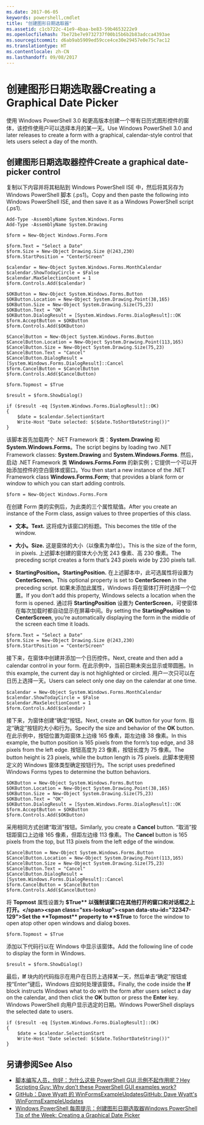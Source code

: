 ```yaml
---
ms.date: 2017-06-05
keywords: powershell,cmdlet
title: "创建图形日期选取器"
ms.assetid: c1cb722c-41e9-4baa-be83-59b4653222e9
ms.openlocfilehash: 7be72be7e9732737f00b15b6b2b83adcca4393ae
ms.sourcegitcommit: d6ab9ab5909ed59cce4ce30e29457e0e75c7ac12
ms.translationtype: HT
ms.contentlocale: zh-CN
ms.lasthandoff: 09/08/2017
---
```

# <a name="creating-a-graphical-date-picker"></a><span data-ttu-id="32347-103">创建图形日期选取器</span><span class="sxs-lookup"><span data-stu-id="32347-103">Creating a Graphical Date Picker</span></span>
<span data-ttu-id="32347-104">使用 Windows PowerShell 3.0 和更高版本创建一个带有日历式图形控件的窗体，该控件使用户可以选择本月的某一天。</span><span class="sxs-lookup"><span data-stu-id="32347-104">Use Windows PowerShell 3.0 and later releases to create a form with a graphical, calendar-style control that lets users select a day of the month.</span></span>

## <a name="create-a-graphical-date-picker-control"></a><span data-ttu-id="32347-105">创建图形日期选取器控件</span><span class="sxs-lookup"><span data-stu-id="32347-105">Create a graphical date-picker control</span></span>
<span data-ttu-id="32347-106">复制以下内容并将其粘贴到 Windows PowerShell ISE 中，然后将其另存为 Windows PowerShell 脚本 (.ps1)。</span><span class="sxs-lookup"><span data-stu-id="32347-106">Copy and then paste the following into Windows PowerShell ISE, and then save it as a Windows PowerShell script (.ps1).</span></span>

```
Add-Type -AssemblyName System.Windows.Forms
Add-Type -AssemblyName System.Drawing

$form = New-Object Windows.Forms.Form 

$form.Text = "Select a Date" 
$form.Size = New-Object Drawing.Size @(243,230) 
$form.StartPosition = "CenterScreen"

$calendar = New-Object System.Windows.Forms.MonthCalendar 
$calendar.ShowTodayCircle = $False
$calendar.MaxSelectionCount = 1
$form.Controls.Add($calendar) 

$OKButton = New-Object System.Windows.Forms.Button
$OKButton.Location = New-Object System.Drawing.Point(38,165)
$OKButton.Size = New-Object System.Drawing.Size(75,23)
$OKButton.Text = "OK"
$OKButton.DialogResult = [System.Windows.Forms.DialogResult]::OK
$form.AcceptButton = $OKButton
$form.Controls.Add($OKButton)

$CancelButton = New-Object System.Windows.Forms.Button
$CancelButton.Location = New-Object System.Drawing.Point(113,165)
$CancelButton.Size = New-Object System.Drawing.Size(75,23)
$CancelButton.Text = "Cancel"
$CancelButton.DialogResult = [System.Windows.Forms.DialogResult]::Cancel
$form.CancelButton = $CancelButton
$form.Controls.Add($CancelButton)

$form.Topmost = $True

$result = $form.ShowDialog() 

if ($result -eq [System.Windows.Forms.DialogResult]::OK)
{
    $date = $calendar.SelectionStart
    Write-Host "Date selected: $($date.ToShortDateString())"
}
```

<span data-ttu-id="32347-107">该脚本首先加载两个 .NET Framework 类：**System.Drawing** 和 **System.Windows.Forms**。</span><span class="sxs-lookup"><span data-stu-id="32347-107">The script begins by loading two .NET Framework classes: **System.Drawing** and **System.Windows.Forms**.</span></span> <span data-ttu-id="32347-108">然后，启动 .NET Framework 类 **Windows.Forms.Form** 的新实例；它提供一个可以开始添加控件的空白窗体或窗口。</span><span class="sxs-lookup"><span data-stu-id="32347-108">You then start a new instance of the .NET Framework class **Windows.Forms.Form**; that provides a blank form or window to which you can start adding controls.</span></span>

```
$form = New-Object Windows.Forms.Form
```

<span data-ttu-id="32347-109">在创建 Form 类的实例后，为此类的三个属性赋值。</span><span class="sxs-lookup"><span data-stu-id="32347-109">After you create an instance of the Form class, assign values to three properties of this class.</span></span>

- <span data-ttu-id="32347-110">**文本。**</span><span class="sxs-lookup"><span data-stu-id="32347-110">**Text.**</span></span> <span data-ttu-id="32347-111">这将成为该窗口的标题。</span><span class="sxs-lookup"><span data-stu-id="32347-111">This becomes the title of the window.</span></span>

- <span data-ttu-id="32347-112">**大小。**</span><span class="sxs-lookup"><span data-stu-id="32347-112">**Size.**</span></span> <span data-ttu-id="32347-113">这是窗体的大小（以像素为单位）。</span><span class="sxs-lookup"><span data-stu-id="32347-113">This is the size of the form, in pixels.</span></span> <span data-ttu-id="32347-114">上述脚本创建的窗体大小为宽 243 像素、高 230 像素。</span><span class="sxs-lookup"><span data-stu-id="32347-114">The preceding script creates a form that’s 243 pixels wide by 230 pixels tall.</span></span>

- <span data-ttu-id="32347-115">**StartingPosition。**</span><span class="sxs-lookup"><span data-stu-id="32347-115">**StartingPosition.**</span></span> <span data-ttu-id="32347-116">在上述脚本中，此可选属性将设置为 **CenterScreen**。</span><span class="sxs-lookup"><span data-stu-id="32347-116">This optional property is set to **CenterScreen** in the preceding script.</span></span> <span data-ttu-id="32347-117">如果未添加此属性，Windows 将在窗体打开时选择一个位置。</span><span class="sxs-lookup"><span data-stu-id="32347-117">If you don’t add this property, Windows selects a location when the form is opened.</span></span> <span data-ttu-id="32347-118">通过将 **StartingPosition** 设置为 **CenterScreen**，可使窗体在每次加载时都自动显示在屏幕中间。</span><span class="sxs-lookup"><span data-stu-id="32347-118">By setting the **StartingPosition** to **CenterScreen**, you’re automatically displaying the form in the middle of the screen each time it loads.</span></span>

```
$form.Text = "Select a Date" 
$form.Size = New-Object Drawing.Size @(243,230) 
$form.StartPosition = "CenterScreen"
```

<span data-ttu-id="32347-119">接下来，在窗体中创建并添加一个日历控件。</span><span class="sxs-lookup"><span data-stu-id="32347-119">Next, create and then add a calendar control in your form.</span></span> <span data-ttu-id="32347-120">在此示例中，当前日期未突出显示或带圆圈。</span><span class="sxs-lookup"><span data-stu-id="32347-120">In this example, the current day is not highlighted or circled.</span></span> <span data-ttu-id="32347-121">用户一次只可以在日历上选择一天。</span><span class="sxs-lookup"><span data-stu-id="32347-121">Users can select only one day on the calendar at one time.</span></span>

```
$calendar = New-Object System.Windows.Forms.MonthCalendar 
$calendar.ShowTodayCircle = $False
$calendar.MaxSelectionCount = 1
$form.Controls.Add($calendar)
```

<span data-ttu-id="32347-122">接下来，为窗体创建“确定”按钮。</span><span class="sxs-lookup"><span data-stu-id="32347-122">Next, create an **OK** button for your form.</span></span> <span data-ttu-id="32347-123">指定“确定”按钮的大小和行为。</span><span class="sxs-lookup"><span data-stu-id="32347-123">Specify the size and behavior of the **OK** button.</span></span> <span data-ttu-id="32347-124">在此示例中，按钮位置为距窗体上边缘 165 像素，距左边缘 38 像素。</span><span class="sxs-lookup"><span data-stu-id="32347-124">In this example, the button position is 165 pixels from the form’s top edge, and 38 pixels from the left edge.</span></span> <span data-ttu-id="32347-125">按钮高度为 23 像素，按钮长度为 75 像素。</span><span class="sxs-lookup"><span data-stu-id="32347-125">The button height is 23 pixels, while the button length is 75 pixels.</span></span> <span data-ttu-id="32347-126">此脚本使用预定义的 Windows 窗体类型确定按钮行为。</span><span class="sxs-lookup"><span data-stu-id="32347-126">The script uses predefined Windows Forms types to determine the button behaviors.</span></span>

```
$OKButton = New-Object System.Windows.Forms.Button
$OKButton.Location = New-Object System.Drawing.Point(38,165)
$OKButton.Size = New-Object System.Drawing.Size(75,23)
$OKButton.Text = "OK"
$OKButton.DialogResult = [System.Windows.Forms.DialogResult]::OK
$form.AcceptButton = $OKButton
$form.Controls.Add($OKButton)
```

<span data-ttu-id="32347-127">采用相同方式创建“取消”按钮。</span><span class="sxs-lookup"><span data-stu-id="32347-127">Similarly, you create a **Cancel** button.</span></span> <span data-ttu-id="32347-128">“取消”按钮距窗口上边缘 165 像素，但距左边缘 113 像素。</span><span class="sxs-lookup"><span data-stu-id="32347-128">The **Cancel** button is 165 pixels from the top, but 113 pixels from the left edge of the window.</span></span>

```
$CancelButton = New-Object System.Windows.Forms.Button
$CancelButton.Location = New-Object System.Drawing.Point(113,165)
$CancelButton.Size = New-Object System.Drawing.Size(75,23)
$CancelButton.Text = "Cancel"
$CancelButton.DialogResult = [System.Windows.Forms.DialogResult]::Cancel
$form.CancelButton = $CancelButton
$form.Controls.Add($CancelButton)
```

<span data-ttu-id="32347-129">将 **Topmost** 属性设置为 **$True** 以强制该窗口在其他打开的窗口和对话框之上打开。</span><span class="sxs-lookup"><span data-stu-id="32347-129">Set the **Topmost** property to **$True** to force the window to open atop other open windows and dialog boxes.</span></span>

```
$form.Topmost = $True
```

<span data-ttu-id="32347-130">添加以下代码行以在 Windows 中显示该窗体。</span><span class="sxs-lookup"><span data-stu-id="32347-130">Add the following line of code to display the form in Windows.</span></span>

```
$result = $form.ShowDialog()
```

<span data-ttu-id="32347-131">最后，**If** 块内的代码指示在用户在日历上选择某一天，然后单击“确定”按钮或按“Enter”键后，Windows 应如何处理该窗体。</span><span class="sxs-lookup"><span data-stu-id="32347-131">Finally, the code inside the **If** block instructs Windows what to do with the form after users select a day on the calendar, and then click the **OK** button or press the **Enter** key.</span></span> <span data-ttu-id="32347-132">Windows PowerShell 向用户显示选定的日期。</span><span class="sxs-lookup"><span data-stu-id="32347-132">Windows PowerShell displays the selected date to users.</span></span>

```
if ($result -eq [System.Windows.Forms.DialogResult]::OK)
{
    $date = $calendar.SelectionStart
    Write-Host "Date selected: $($date.ToShortDateString())"
}
```

## <a name="see-also"></a><span data-ttu-id="32347-133">另请参阅</span><span class="sxs-lookup"><span data-stu-id="32347-133">See Also</span></span>
- [<span data-ttu-id="32347-134">脚本编写人员，你好：为什么这些 PowerShell GUI 示例不起作用呢？</span><span class="sxs-lookup"><span data-stu-id="32347-134">Hey Scripting Guy:  Why don’t these PowerShell GUI examples work?</span></span>](http://go.microsoft.com/fwlink/?LinkId=506644)
- [<span data-ttu-id="32347-135">GitHub：Dave Wyatt 的 WinFormsExampleUpdates</span><span class="sxs-lookup"><span data-stu-id="32347-135">GitHub: Dave Wyatt's WinFormsExampleUpdates</span></span>](https://github.com/dlwyatt/WinFormsExampleUpdates)
- [<span data-ttu-id="32347-136">Windows PowerShell 每周提示：创建图形日期选取器</span><span class="sxs-lookup"><span data-stu-id="32347-136">Windows PowerShell Tip of the Week:  Creating a Graphical Date Picker</span></span>](http://technet.microsoft.com/library/ff730942.aspx)

